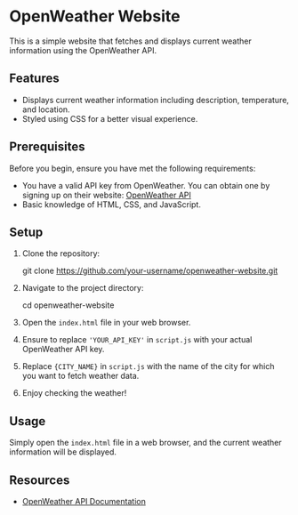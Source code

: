 # OpenWeather Website

This is a simple website that fetches and displays current weather information using the OpenWeather API.

## Features

- Displays current weather information including description, temperature, and location.
- Styled using CSS for a better visual experience.

## Prerequisites

Before you begin, ensure you have met the following requirements:
- You have a valid API key from OpenWeather. You can obtain one by signing up on their website: [OpenWeather API](https://openweathermap.org/api)
- Basic knowledge of HTML, CSS, and JavaScript.

## Setup

1. Clone the repository:

    git clone https://github.com/your-username/openweather-website.git


2. Navigate to the project directory:
    
    cd openweather-website


3. Open the `index.html` file in your web browser.

4. Ensure to replace `'YOUR_API_KEY'` in `script.js` with your actual OpenWeather API key.
   
5. Replace `{CITY_NAME}` in `script.js` with the name of the city for which you want to fetch weather data.

6. Enjoy checking the weather!

## Usage

Simply open the `index.html` file in a web browser, and the current weather information will be displayed.

## Resources

- [OpenWeather API Documentation]("https://api.weatherapi.com/v1/current.json?key=";)